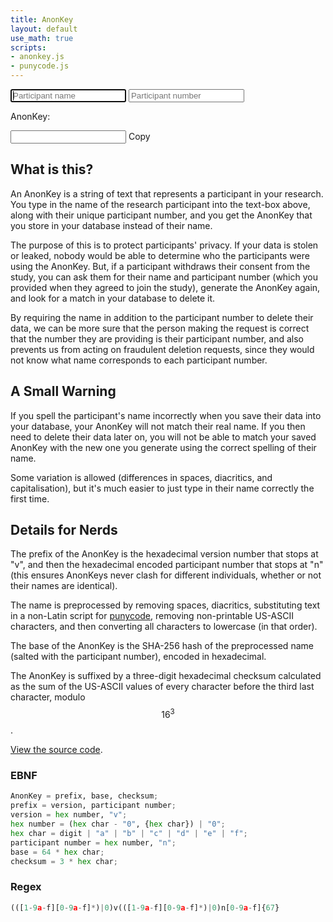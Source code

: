 ```yaml
---
title: AnonKey
layout: default
use_math: true
scripts:
- anonkey.js
- punycode.js
---
```

<div id="anonKeyFields">
    <input type="text" id="participantNameInput" placeholder="Participant name" autofocus autocomplete="off" oninput="generateKey();">
    <input type="number" min="0" id="participantNumberInput" placeholder="Participant number" autocomplete="off" oninput="generateKey();">
</div>
<p>AnonKey: <span id="output"></span></p>
<input type="text" id="copyBox">
<span onclick="copyKey()" id="copyAnonKey">Copy</span>

## What is this?
An AnonKey is a string of text that represents a participant in your research. You type in the name of the research participant into the text-box above,
along with their unique participant number, and you get the AnonKey that you store in your database instead of their name.

The purpose of this is to protect participants' privacy. If your data is stolen or leaked, nobody would be able to determine who the participants were
using the AnonKey. But, if a participant withdraws their consent from the study, you can ask them for their name and participant number (which you
provided when they agreed to join the study), generate the AnonKey again, and look for a match in your database to delete it.

By requiring the name in addition to the participant number to delete their data, we can be more sure that the person making the request is correct that
the number they are providing is their participant number, and also prevents us from acting on fraudulent deletion requests, since they would not know
what name corresponds to each participant number.

## A Small Warning
If you spell the participant's name incorrectly when you save their data into your database, your AnonKey will not match their real name. If you then need to
delete their data later on, you will not be able to match your saved AnonKey with the new one you generate using the correct spelling of their name.

Some variation is allowed (differences in spaces, diacritics, and capitalisation), but it's much easier to just type in their name correctly the first time.

## Details for Nerds
The prefix of the AnonKey is the hexadecimal version number that stops at "v", and then the hexadecimal encoded participant number that stops at "n" (this ensures AnonKeys never clash for different
individuals, whether or not their names are identical).


The name is preprocessed by removing spaces, diacritics, substituting text in a non-Latin script for [punycode](https://en.wikipedia.org/wiki/Punycode), removing non-printable US-ASCII characters,
and then converting all characters to lowercase (in that order).

The base of the AnonKey is the SHA-256 hash of the preprocessed name (salted with the participant number), encoded in hexadecimal.

The AnonKey is suffixed by a three-digit hexadecimal checksum calculated as the sum of the US-ASCII values of every character before the third last character, modulo $$16^3$$.

[View the source code](https://github.com/Coedice/website/blob/main/assets/scripts/anonkey.coffee).

### EBNF
~~~ python
AnonKey = prefix, base, checksum;
prefix = version, participant number;
version = hex number, "v";
hex number = (hex char - "0", {hex char}) | "0";
hex char = digit | "a" | "b" | "c" | "d" | "e" | "f";
participant number = hex number, "n";
base = 64 * hex char;
checksum = 3 * hex char;
~~~

### Regex
~~~ python
(([1-9a-f][0-9a-f]*)|0)v(([1-9a-f][0-9a-f]*)|0)n[0-9a-f]{67}
~~~